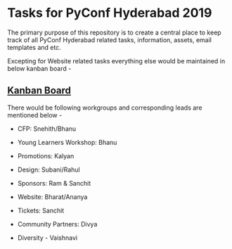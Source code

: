 # Tasks for PyConf Hyderabad 2019

The primary purpose of this repository is to create a central place to keep track of all PyConf Hyderabad related tasks, information, assets, email templates and etc.

Excepting for Website related tasks everything else would be maintained in below kanban board -

## [Kanban Board](https://github.com/orgs/HydPy/projects/3/)

There would be following workgroups and corresponding leads are mentioned below -

- CFP: Snehith/Bhanu

- Young Learners Workshop: Bhanu

- Promotions:  Kalyan

- Design: Subani/Rahul

- Sponsors: Ram & Sanchit

- Website: Bharat/Ananya

- Tickets: Sanchit

- Community Partners: Divya

- Diversity - Vaishnavi
